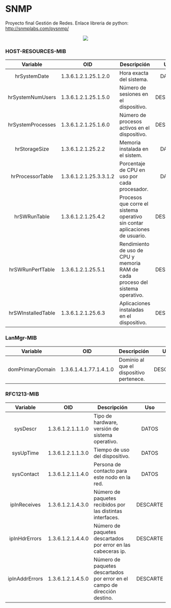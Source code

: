 # SNMP
Proyecto final Gestión de Redes. Enlace libreria de python: http://snmplabs.com/pysnmp/
<p align="center">
  <img src="https://i.imgur.com/0h2rcH2.png">
</p>

### HOST-RESOURCES-MIB
 Variable | OID | Descripción | Uso
| :---: | --- | --- | :---: |
| hrSystemDate | 1.3.6.1.2.1.25.1.2.0 | Hora exacta del sistema. | DATOS
| hrSystemNumUsers | 1.3.6.1.2.1.25.1.5.0 | Número de sesiones en el dispositivo. | DESCARTE
| hrSystemProcesses | 1.3.6.1.2.1.25.1.6.0 | Número de procesos activos en el dispositivo. | DESCARTE
| hrStorageSize | 1.3.6.1.2.1.25.2.2 | Memoria instalada en el sistem. | DATOS
| hrProcessorTable | 1.3.6.1.2.1.25.3.3.1.2 | Porcentaje de CPU en uso por cada procesador. | DATOS
| hrSWRunTable | 1.3.6.1.2.1.25.4.2 | Procesos que corre el sistema operativo sin contar aplicaciones de usuario. | DESCARTE
| hrSWRunPerfTable | 1.3.6.1.2.1.25.5.1 | Rendimiento de uso de CPU y memoria RAM de cada proceso del sistema operativo. | DESCARTE
| hrSWInstalledTable | 1.3.6.1.2.1.25.6.3 | Aplicaciones instaladas en el dispositivo. | DESCARTE
### LanMgr-MIB  
 Variable | OID | Descripción | Uso
| :---: | --- | --- | :---: |
| domPrimaryDomain | 1.3.6.1.4.1.77.1.4.1.0 | Dominio al que el dispositivo pertenece. | DESCARTE
### RFC1213-MIB  
 Variable | OID | Descripción | Uso
| :---: | --- | --- | :---: |
| sysDescr | 1.3.6.1.2.1.1.1.0 | Tipo de hardware, versión de sistema operativo. | DATOS
| sysUpTime | 1.3.6.1.2.1.1.3.0 | Tiempo de uso del dispositivo. | DATOS
| sysContact | 1.3.6.1.2.1.1.4.0 | Persona de contacto para este nodo en la red. | DATOS
| ipInReceives | 1.3.6.1.2.1.4.3.0 | Número de paquetes recibidos por las distintas interfaces. | DESCARTE
| ipInHdrErrors | 1.3.6.1.2.1.4.4.0 | Número de paquetes descartados por error en las cabeceras ip. | DESCARTE
| ipInAddrErrors | 1.3.6.1.2.1.4.5.0 | Número de paquetes descartados por error en el campo de dirección destino. | DESCARTE
